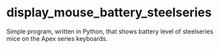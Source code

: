 # display_mouse_battery_steelseries
Simple program, written in Python,  that shows battery level of steelseries mice on the Apex series keyboards. 

